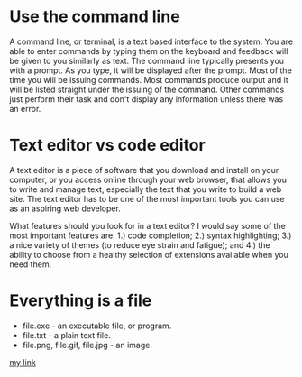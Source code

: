 # Use the command line
A command line, or terminal, is a text based interface to the system. You are able to enter commands by typing them on the keyboard and feedback will be given to you similarly as text. The command line typically presents you with a prompt. As you type, it will be displayed after the prompt. Most of the time you will be issuing commands.  Most commands produce output and it will be listed straight under the issuing of the command. Other commands just perform their task and don't display any information unless there was an error.

# Text editor vs code editor
A text editor is a piece of software that you download and install on
your computer, or you access online through your web browser, that
allows you to write and manage text, especially the text that you write
to build a web site. The text editor has to be one of the most
important tools you can use as an aspiring web developer.

What features should you look for in a text editor? I would say some
of the most important features are: 1.) code completion; 2.) syntax
highlighting; 3.) a nice variety of themes (to reduce eye strain and
fatigue); and 4.) the ability to choose from a healthy selection of
extensions available when you need them.

# Everything is a file
- file.exe - an executable file, or program.
- file.txt - a plain text file.
- file.png, file.gif, file.jpg - an image.

 [my link](https://codermichelle.github.io/Summary02.md)
